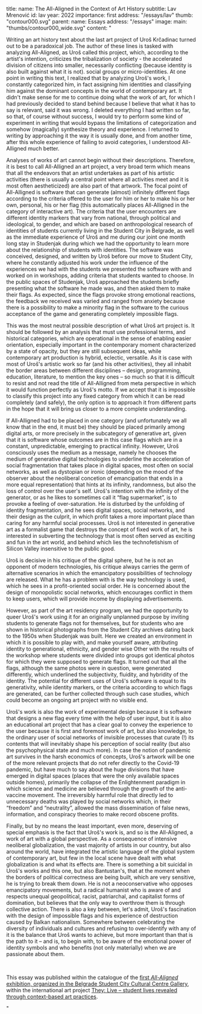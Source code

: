 title:
    name: The All-Aligned in the Context of Art History 
    subtitle: Lav Mrenović 
id: lav
year: 2022
importance: first
address: "/essays/lav"
thumb: "contour000.svg"
parent:
    name: Essays
    address: "/essays"
image:
    main: "thumbs/contour000_wide.svg"
content: "<p class='regular'>Writing an art history text about the last art project of Uroš Krčadinac turned out to be a paradoxical job. The author of these lines is tasked with analyzing All-Aligned, as Uroš called this project, which, according to the artist's intention, criticizes the tribalization of society - the accelerated division of citizens into smaller, necessarily conflicting (because identity is also built against what it is not). social groups or micro-identities. At one point in writing this text, I realized that by analyzing Uroš's work, I constantly categorized him, in fact assigning him identities and classifying him against the dominant concepts in the world of contemporary art. It didn't make sense for me to continue doing what the work of art, for which I had previously decided to stand behind because I believe that what it has to say is relevant, said it was wrong. I deleted everything I had written so far, so that, of course without success, I would try to perform some kind of experiment in writing that would bypass the limitations of categorization and somehow (magically) synthesize theory and experience. I returned to writing by approaching it the way it is usually done, and from another time, after this whole experience of failing to avoid categories, I understood All-Alligned much better.</p>
<p class='regular'>Analyses of works of art cannot begin without their descriptions. Therefore, it is best to call All-Alligned an art project, a very broad term which means that all the endeavors that an artist undertakes as part of his artistic activities (there is usually a central point where all activities meet and it is most often aestheticized) are also part of that artwork. The focal point of All-Alligned is software that can generate (almost) infinitely different flags according to the criteria offered to the user for him or her to make his or her own, personal, his or her flag (this automatically places All-Alligned in the category of interactive art). The criteria that the user encounters are different identity markers that vary from national, through political and ideological, to gender, and which are based on anthropological research of identities of students currently living in the Student City in Belgrade, as well as the immediate experience of Uroš and me during our joint one month long stay in Studenjak during which we had the opportunity to learn more about the relationship of students with identities. The software was conceived, designed, and written by Uroš before our move to Student City, where he constantly adjusted his work under the influence of the experiences we had with the students we presented the software with and worked on in workshops, adding criteria that students wanted to choose. In the public spaces of Studenjak, Uroš approached the students briefly presenting what the software he made was, and then asked them to make their flags. As expected, since the flags provoke strong emotional reactions, the feedback we received was varied and ranged from anxiety because there is a possibility to make a minority flag in the software to the curious acceptance of the game and generating completely impossible flags.</p>
<p class='regular'>This was the most neutral possible description of what Uroš art project is. It should be followed by an analysis that must use professional terms, and historical categories, which are operational in the sense of enabling easier orientation, especially important in the contemporary moment characterized by a state of opacity, but they are still subsequent ideas, while contemporary art production is hybrid, eclectic, versatile. As it is case with most of Uroš's artistic work so far (and his other activities), they all inhabit the border areas between different disciplines – design, programming, education, literature, to mention the key ones – so much so that it is difficult to resist and not read the title of All-Alligned from meta perspective in which it would function perfectly as Uroš's motto. If we accept that it is impossible to classify this project into any fixed category from which it can be read completely (and safely), the only option is to approach it from different parts in the hope that it will bring us closer to a more complete understanding.</p>
<p class='regular'>If All-Alligned had to be placed in one category (and unfortunately we all know that in the end, it must be) they should be placed primarily among digital arts, or more precisely in the subcategory of generative art, given that it is software whose outcomes are in this  case flags which are in a constant, unpredictable, emerging to practical infinity. However, Uroš consciously uses the medium as a message, namely he chooses the medium of generative digital technologies to underline the acceleration of social fragmentation that takes place in digital spaces, most often on social networks, as well as dystopian or ironic (depending on the mood of the observer about the neoliberal concetion of emancipation that ends in a more equal representation) that hints at its infinity, randomness, but also the loss of control over the user's self. Uroš's intention with the infinity of the generator, or as he likes to sometimes call it “flag supermarket”, is to provoke a feeling of over-saturation. He is disturbed by the unfolding of identity fragmentation, and he sees digital spaces, social networks, and their design as the culprit, in which profit takes a more important place than caring for any harmful social processes. Uroš is not interested in generative art as a formalist game that destroys the concept of fixed work of art, he is interested in subverting the technology that is most often served as exciting and fun in the art world, and behind which lies the technofetishism of Silicon Valley insensitive to the public good.</p>
<p class='regular'>Uroš is decisive in his critique of the digital sphere, but he is not an opponent of modern technologies, his critique always carries the germ of alternative scenarios in which the emancipatory possibilities of technology are released. What he has a problem with is the way technology is used, which he sees in a profit-oriented social order. He is concerned about the design of monopolistic social networks, which encourages conflict in them to keep users, which will provide income by displaying advertisements.</p>
<p class='regular'>However, as part of the art residency program, we had the opportunity to queer Uroš's work using it for an originally unplanned purpose by inviting students to generate flags not for themselves, but for students who are shown in historical photographs from the Student City archives dating back to the 1950s when Studenjak was built. Here we created an environment in which it is possible to play with, and make yourself aware, attributing identity to generational, ethnicity, and gender wise Other with the results of the workshop where students were divided into groups got identical photos for which they were supposed to generate flags. It turned out that all the flags, although the same photos were in question, were generated differently, which underlined the subjectivity, fluidity, and hybridity of the identity. The potential for different uses of Uroš's software is equal to its generativity, while identity markers, or the criteria according to which flags are generated, can be further collected through such case studies, which could become an ongoing art project with no visible end.</p>
<p class='regular'>Uroš's work is also the work of experimental design because it is software that designs a new flag every time with the help of user input, but it is also an educational art project that has a clear goal to convey the experience to the user because it is first and foremost work of art, but also knowledge, to the ordinary user of social networks of invisible processes that curate (!) its contents that will inevitably shape his perception of social reality (but also the psychophysical state and much more). In case the notion of pandemic art survives in the harsh economics of concepts, Uroš's artwork will be one of the more relevant projects that do not refer directly to the Covid-19 pandemic, but have much to say about the huge divisions that have emerged in digital spaces  (places that were the only available spaces outside homes), primarily the collapse of the Enlightenment paradigm in which science and medicine are believed through the growth of the anti-vaccine movement. The irreversibly harmful role that directly led to unnecessary deaths was played by social networks which, in their “freedom” and “neutrality”, allowed the mass dissemination of false news, information, and conspiracy theories to make record obscene profits.</p>
<p class='regular'>Finally, but by no means the least important, even more, deserving of special emphasis is the fact that Uroš's work is, and so is the All-Aligned, a work of art with a global perspective. As a consequence of intensive neoliberal globalization, the vast majority of artists in our country, but also around the world, have integrated the artistic language of the global system of contemporary art, but few in the local scene have dealt with what globalization is and what its effects are. There is something a bit suicidal in Uroš's works and this one, but also Bantustan's, that at the moment when the borders of political correctness are being built, which are very sensitive, he is trying to break them down. He is not a neoconservative who opposes emancipatory movements, but a radical humanist who is aware of and respects unequal geopolitical, racist, patriarchal, and capitalist forms of domination, but believes that the only way to overthrow them is through collective action. There is also a key between, let's admit, Uroš's fascination with the design of impossible flags and his experience of destruction caused by Balkan nationalism. Somewhere between celebrating the diversity of individuals and cultures and refusing to over-identify with any of it is the balance that Uroš wants to achieve, but more important than that is the path to it – and is, to begin with, to be aware of the emotional power of identity symbols and who benefits (not only materially) when we are passionate about them.</p>
<p class='regular'><br></p>
<p class='regular end-text'>This essay was published within the catalogue of the <a href='/all-aligned/exhibitions/dksg/' target='_blank'>first <em>All-Aligned</em> exhibition, organized in the Belgrade Student City Cultural Centre Gallery</a>, within the international art project <a href='https://theylive.eu/' target='_blank'>They: Live – student lives revealed through context-based art practices</a>.</p>"
